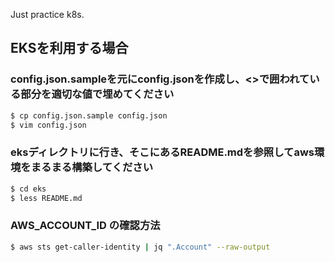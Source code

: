 Just practice k8s.

## EKSを利用する場合

### config.json.sampleを元にconfig.jsonを作成し、<>で囲われている部分を適切な値で埋めてください

```sh
$ cp config.json.sample config.json
$ vim config.json
```

### eksディレクトリに行き、そこにあるREADME.mdを参照してaws環境をまるまる構築してください

```sh
$ cd eks
$ less README.md
```

### AWS_ACCOUNT_ID の確認方法

```sh
$ aws sts get-caller-identity | jq ".Account" --raw-output
```
